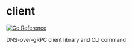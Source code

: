 # client

[![Go Reference](https://pkg.go.dev/badge/github.com/coredns/client.svg)](https://pkg.go.dev/github.com/coredns/client)

DNS-over-gRPC client library and CLI command

